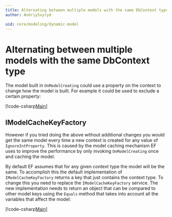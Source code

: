 ```yaml
---
title: Alternating between multiple models with the same DbContext type - EF Core
author: AndriySvyryd

uid: core/modeling/dynamic-model
---
```

# Alternating between multiple models with the same DbContext type

The model built in `OnModelCreating` could use a property on the context to change how the model is built. For example it could be used to exclude a certain property:

[!code-csharp[Main](../../../samples/core/DynamicModel/DynamicContext.cs?name=Class)]

## IModelCacheKeyFactory
However if you tried doing the above without additional changes you would get the same model every time a new context is created for any value of `IgnoreIntProperty`. This is caused by the model caching mechanism EF uses to improve the performance by only invoking `OnModelCreating` once and caching the model.

By default EF assumes that for any given context type the model will be the same. To accomplish this the default implementation of `IModelCacheKeyFactory` returns a key that just contains the context type. To change this you need to replace the `IModelCacheKeyFactory` service. The new implementation needs to return an object that can be compared to other model keys using the `Equals` method that takes into account all the variables that affect the model:

[!code-csharp[Main](../../../samples/core/DynamicModel/DynamicModelCacheKeyFactory.cs?name=Class)]
